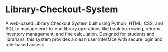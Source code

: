 # Library-Checkout-System
A web-based Library Checkout System built using Python, HTML, CSS, and SQL to manage end-to-end library operations like book borrowing, returns, inventory management, and fine calculation. Designed for students and librarians, this system provides a clean user interface with secure login and role-based access.
